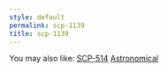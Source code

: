 ```yaml
---
style: default
permalink: scp-1139
title: scp-1139
---
```

You may also like:
[SCP-514](http://scp-wiki.net/scp-514)
[Astronomical](http://scp-wiki.net/astronomical)